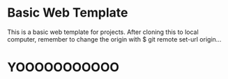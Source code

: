 # Basic Web Template

This is a basic web template for projects. After cloning this to local computer, remember to change the origin with $ git remote set-url origin...


# YOOOOOOOOOOO
